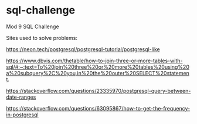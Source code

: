 # sql-challenge
Mod 9 SQL Challenge

Sites used to solve problems:



https://neon.tech/postgresql/postgresql-tutorial/postgresql-like

https://www.dbvis.com/thetable/how-to-join-three-or-more-tables-with-sql/#:~:text=To%20join%20three%20or%20more%20tables%20using%20a%20subquery%2C%20you,in%20the%20outer%20SELECT%20statement.

https://stackoverflow.com/questions/23335970/postgresql-query-between-date-ranges

https://stackoverflow.com/questions/63095867/how-to-get-the-frequency-in-postgresql